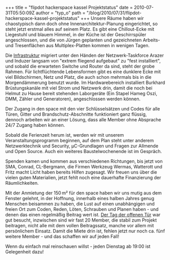 +++
title = "flipdot hackerspace kassel Projektstatus"
date = 2010-07-31T05:50:09Z
author = "typ_o"
path = "/blog/2010/07/31/flipdot-hackerspace-kassel-projektstatus"
+++
Unsere Räume haben wir chaostypisch dann doch ohne
Innenarchitektur-Planung eingerichtet, so steht jetzt erstmal alles auf
seinem Platz. Es gibt eine Chillout-Ecke mit Liegestuhl und blauem
Himmel, in der Küche ist der Geschirrspüler angeschlossen, und die von
Jürgen geplanten und gezeichneten Arbeits- und Tresenflächen aus
Multiplex-Platten kommen in wenigen Tagen.

Die [Infrastruktur](/infrastruktur/)
migriert unter den Händen der Netzwerk-Taskforce Arazer und Induzer
langsam von "extrem fliegend aufgebaut" zu "fest installiert", und
sobald die erwarteten Switche und Router da sind, steht der grobe
Rahmen. Für lichtflüchtende Lebensformen gibt es eine dunklere Ecke mit
viel Bildschirmen, Netz und Platz, die auch schon mehrmals bis in die
Morgendämmerung benutzt wurde. Im Hardwarebereich installiert Burkhard
Brüstungskanäle mit viel Strom und Netzwerk drin, damit die noch bei
Helmut zu Hause bereit stehenden Laborgeräte (Ein Stapel Hameg Oszi,
DMM, Zähler und Generatoren), angeschlossen werden können.

Der Zugang in den space mit den vier Schlüsselsätzen und Codes für alle
Türen, Gitter und Brandschutz-Abschnitte funktioniert ganz flüssig,
dennoch arbeiten wir an einer Lösung, dass alle Member ohne Absprache
24/7 Zugang haben können.

Sobald die Ferienzeit herum ist, werden wir mit unserem
Veranstaltungsprogramm beginnen, auf dem Plan steht unter anderem
Netzwerktechnik und Security, µC-Grundlagen und Fragen zur Allmende und
Open Source. Auch ein weiteres Baustelwochenende ist im Gespräch.

Spenden kamen und kommen aus verschiedenen Richtungen, bis jetzt von
SMA, Conrad, CL-Bergmann, die Firmen Werkzeug Wermas, Watterott und
Fritz macht Licht haben bereits Hilfen zugesagt. Wir freuen uns über die
vielen guten Materialien, jetzt fehlt noch eine dauerhafte Finanzierung
der Räumlichkeiten.

Mit der Anmietung der 150 m² für den space haben wir uns mutig aus dem
Fenster gelehnt, in der Hoffnung, innerhalb eines halben Jahres genug
Menschen beisammen zu haben, die Lust auf einen unabhängigen und freien
Ort zum Coden, Reden, Löten, Schrauben und Planen haben - und denen das
einen regelmäßig Beitrag wert ist. [Der Tag der offenen
Tür](/media/slideshows/offtuer2010-06/) war
gut besucht, inzwischen sind wir fast 20 Member, die stabil zum Projekt
beitragen, nicht alle mit dem vollen Beitragssatz, manche vor allem mit
persönlichem Einsatz. Damit die Miete drin ist, fehlen jetzt nur noch
ca. fünf weitere Member - und das schaffen wir auf jeden Fall\!

Wenn du einfach mal reinschauen willst - jeden Dienstag ab 19:00 ist
Gelegenheit dazu\!
